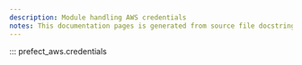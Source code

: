 ```yaml
---
description: Module handling AWS credentials
notes: This documentation pages is generated from source file docstrings.
---
```


::: prefect_aws.credentials